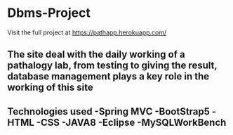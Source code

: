 # Dbms-Project
Visit the full project at https://pathapp.herokuapp.com/

## The site deal with the daily working of a pathalogy lab, from testing to giving the result, database management plays a key role in the working of this site

## Technologies used -Spring MVC -BootStrap5 -HTML -CSS -JAVA8 -Eclipse -MySQLWorkBench

